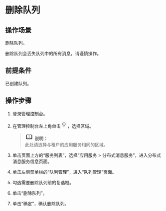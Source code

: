 # 删除队列<a name="zh-cn_topic_0034678325"></a>

## 操作场景<a name="section654914"></a>

删除队列。

删除队列会丢失队列中的所有消息，请谨慎操作。

## 前提条件<a name="section5894231"></a>

已创建队列。

## 操作步骤<a name="section53048087"></a>

1.  登录管理控制台。
2.  在管理控制台左上角单击![](figures/icon-region.png)，选择区域。

    >![](public_sys-resources/icon-note.gif) **说明：**   
    >此处请选择与租户的应用服务相同的区域。  

3.  单击页面上方的“服务列表”，选择“应用服务 \> 分布式消息服务”，进入分布式消息服务信息页面。
4.  单击左侧菜单栏的“队列管理”，进入“队列管理”页面。
5.  勾选需要删除队列前的复选框。
6.  单击“删除队列”。
7.  单击“确定”，确认删除队列。

